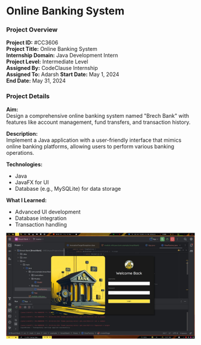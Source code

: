 # Online Banking System

### Project Overview
**Project ID:** #CC3606  
**Project Title:** Online Banking System  
**Internship Domain:** Java Development Intern  
**Project Level:** Intermediate Level  
**Assigned By:** CodeClause Internship  
**Assigned To:** Adarsh 
**Start Date:** May 1, 2024  
**End Date:** May 31, 2024  

### Project Details

**Aim:**  
Design a comprehensive online banking system named "Brech Bank" with features like account management, fund transfers, and transaction history.

**Description:**  
Implement a Java application with a user-friendly interface that mimics online banking platforms, allowing users to perform various banking operations.

**Technologies:**  
- Java
- JavaFX for UI
- Database (e.g., MySQLite) for data storage

**What I Learned:**  
- Advanced UI development
- Database integration
- Transaction handling

![Breach Bank App Image](App_v1.jpeg)

